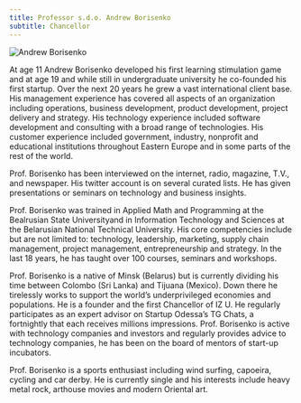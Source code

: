 ```yaml
---
title: Professor s.d.o. Andrew Borisenko
subtitle: Chancellor
---
```


![Andrew Borisenko](/images/people/andrew-borisenko.jpeg)

At age 11 Andrew Borisenko developed his first learning stimulation game and at age 19 and while still in undergraduate university he co-founded his first startup. Over the next 20 years he grew a vast international client base. His management experience has covered all aspects of an organization including operations, business development, product development, project delivery and strategy. His technology experience included software development and consulting with a broad range of technologies. His customer experience included government, industry, nonprofit and educational institutions throughout Eastern Europe and in some parts of the rest of the world.

Prof. Borisenko has been interviewed on the internet, radio, magazine, T.V., and newspaper. His twitter account is on several curated lists. He has given presentations or seminars on technology and business insights.

Prof. Borisenko was trained in Applied Math and Programming at the Bealrusian State Universityand in Information Technology and Sciences at the Belarusian National Technical University. His core competencies include but are not limited to: technology, leadership, marketing, supply chain management, project management, entrepreneurship and strategy. In the last 18 years, he has taught over 100 courses, seminars and workshops.

Prof. Borisenko is a native of Minsk (Belarus) but is currently dividing his time between Colombo (Sri Lanka) and Tijuana (Mexico). Down there he tirelessly works to support the world’s underprivileged economies and populations. He is a founder and the first Chancellor of IZ U. He regularly participates as an expert advisor on Startup Odessa’s TG Chats, a fortnightly that each receives millions impressions. Prof. Borisenko is active with technology companies and investors and regularly provides advice to technology companies, he has been on the board of mentors of start-up incubators.

Prof. Borisenko is a sports enthusiast including wind surfing, capoeira, cycling and car derby. He is currently single and his interests include heavy metal rock, arthouse movies and modern Oriental art.
